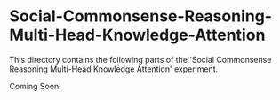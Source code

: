 # Social-Commonsense-Reasoning-Multi-Head-Knowledge-Attention

This directory contains the following parts of the 'Social Commonsense Reasoning Multi-Head Knowledge Attention' experiment. 

Coming Soon!
